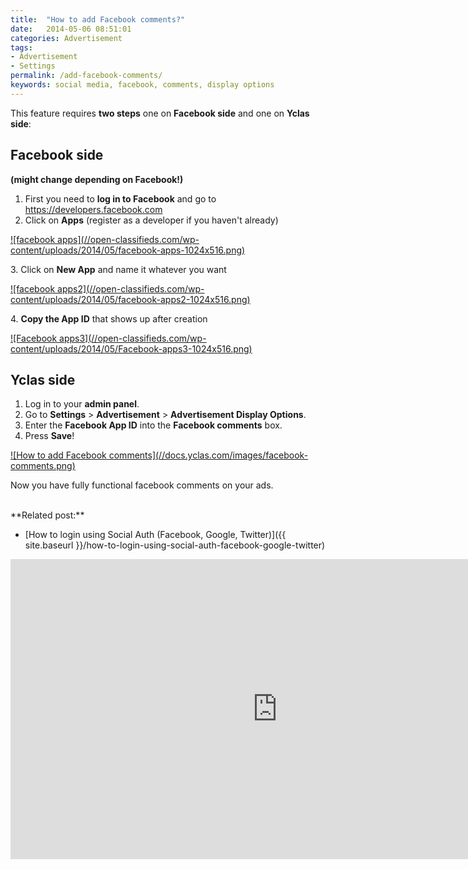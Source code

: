 ```yaml
---
title:  "How to add Facebook comments?"
date:   2014-05-06 08:51:01
categories: Advertisement
tags: 
- Advertisement
- Settings
permalink: /add-facebook-comments/
keywords: social media, facebook, comments, display options
---
```

This feature requires **two steps** one on **Facebook side** and one on **Yclas side**: 

## Facebook side

**(might change depending on Facebook!)** 

1. First you need to **log in to Facebook** and go to https://developers.facebook.com 
2. Click on **Apps** (register as a developer if you haven't already) 

<a href="//open-classifieds.com/wp-content/uploads/2014/05/facebook-apps-1024x516.png" class="thumbnail gallery-item" data-gallery>
![facebook apps](//open-classifieds.com/wp-content/uploads/2014/05/facebook-apps-1024x516.png) 
</a>

3\. Click on **New App** and name it whatever you want 

<a href="//open-classifieds.com/wp-content/uploads/2014/05/facebook-apps2-1024x516.png" class="thumbnail gallery-item" data-gallery>
![facebook apps2](//open-classifieds.com/wp-content/uploads/2014/05/facebook-apps2-1024x516.png) 
</a>

4\. **Copy the App ID** that shows up after creation 

<a href="//open-classifieds.com/wp-content/uploads/2014/05/Facebook-apps3-1024x516.png" class="thumbnail gallery-item" data-gallery>
![Facebook apps3](//open-classifieds.com/wp-content/uploads/2014/05/Facebook-apps3-1024x516.png)
</a>

## Yclas side

1. Log in to your **admin panel**.
2. Go to **Settings** > **Advertisement** > **Advertisement Display Options**.
3. Enter the **Facebook App ID** into the **Facebook comments** box.
4. Press **Save**! 

<a href="//docs.yclas.com/images/facebook-comments.png" class="thumbnail gallery-item" data-gallery>
![How to add Facebook comments](//docs.yclas.com/images/facebook-comments.png) 
</a>


Now you have fully functional facebook comments on your ads. 

<br>
**Related post:**

* [How to login using Social Auth (Facebook, Google, Twitter)]({{ site.baseurl }}/how-to-login-using-social-auth-facebook-google-twitter)


<iframe width="854" height="480" src="https://www.youtube.com/embed/0crL5ZBEzUU" frameborder="0" allow="accelerometer; autoplay; encrypted-media; gyroscope; picture-in-picture" allowfullscreen></iframe>
